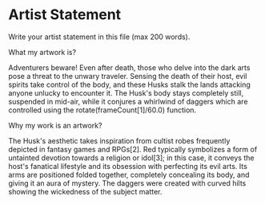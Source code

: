 # Artist Statement

Write your artist statement in this file (max 200 words).

What my artwork is?

Adventurers beware!
Even after death, those who delve into the dark arts pose a threat to the unwary traveler.
Sensing the death of their host, evil spirits take control of the body, and these Husks stalk the lands attacking anyone
unlucky to encounter it.
The Husk's body stays completely still, suspended in mid-air, while it conjures a whirlwind of daggers which are controlled using 
the rotate(frameCount[1]/60.0) function.

Why my work is an artwork?

The Husk's aesthetic takes inspiration from cultist robes frequently depicted in fantasy games and RPGs[2].
Red typically symbolizes a form of untainted devotion towards a religion or idol[3]; in this case, it conveys the host's fanatical
lifestyle and its obsession with perfecting its evil arts.
Its arms are positioned folded together, completely concealing its body, and giving it an aura of mystery.
The daggers were created with curved hilts showing the wickedness of the subject matter.